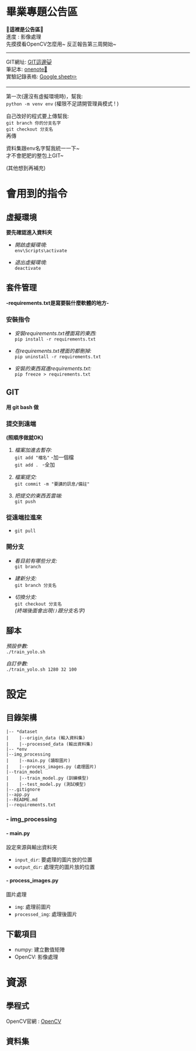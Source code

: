# 畢業專題公告區

**🎉這裡是公告區🎉**   
進度 : 影像處理  
先摸摸看OpenCV怎麼用~ 反正報告第三周開始~

----------

GIT網址: [GIT這邊😺](https://github.com/YuXuan20040221/GDpj)  
筆記本: [onenote📒](https://1drv.ms/o/c/12296dadc52ae07c/ElysFhkG1M9On5YW2SsNj_EB2Z-11IqTPEMgS-L8gNm2CQ?e=WKIdJp)  
實驗記錄表格: [Google sheet✏️](https://docs.google.com/spreadsheets/d/1NRx1Qe7GxQ4leoN1b7u8ACHFELsfheebKNrmKK1_b4c/edit?usp=sharing)

--------------

第一次(還沒有虛擬環境時)，幫我:  
`python -m venv env`
(權限不足請開管理員模式 ! )

自己改好的程式要上傳幫我:  
`git branch 你的分支名字`  
`git checkout 分支名`  
再傳

資料集跟env名字幫我統一一下~  
才不會肥肥的整包上GIT~

(其他想到再補充)

# 會用到的指令

## 虛擬環境
**要先確認進入資料夾**

- *開啟虛擬環境:*  
```env\Scripts\activate```

- *退出虛擬環境:*  
```deactivate```

## 套件管理
**-requirements.txt是寫要裝什麼軟體的地方-**
### 安裝指令
- *安裝requirements.txt裡面寫的東西:*  
```pip install -r requirements.txt```

- *在requirements.txt裡面的都刪掉:*  
```pip uninstall -r requirements.txt``` 

- *安裝的東西寫進requirements.txt:*  
```pip freeze > requirements.txt```  

## GIT
**用 git bash 做**
### 提交到遠端
**(照順序做就OK)**
1. *檔案加進去暫存:*  
    ```git add "檔名"``` -加一個檔  
    ```git add . ``` -全加

2. *檔案提交:*  
    ```git commit -m "要講的訊息/備註"```

3. *把提交的東西丟雲端:*  
    ```git push```

### 從遠端拉進來
- ```git pull```

### 開分支
- *看目前有哪些分支:*  
    ```git branch```

- *建新分支:*  
    ```git branch 分支名```

- *切換分支:*  
    ```git checkout 分支名```  
    *(終端後面會出現`()`跟分支名字)*

## 腳本
*預設參數:*  
`./train_yolo.sh`


*自訂參數:*  
`./train_yolo.sh 1280 32 100`

# 設定

## 目錄架構
```
|-- *dataset
|    |--origin_data (輸入資料集)  
|    |--processed_data (輸出資料集)   
|-- *env
|--img_processing  
|    |--main.py (讀取圖片)  
|    |--process_images.py (處理圖片)  
|--train_model
|    |--train_model.py (訓練模型)
|    |--test_model.py (測試模型)
|--.gitignore  
|--app.py  
|--README.md  
|--requirements.txt  
```
### - img_processing
#### - main.py
設定來源與輸出資料夾
- `input_dir`: 要處理的圖片放的位置
- `output_dir`: 處理完的圖片放的位置
#### - process_images.py
圖片處理
- `img`: 處理前圖片
- `processed_img`: 處理後圖片

## 下載項目
- numpy: 建立數值矩陣
- OpenCV: 影像處理

# 資源

## 學程式

OpenCV官網 :
[OpenCV](https://docs.opencv.org/4.x/)

## 資料集
